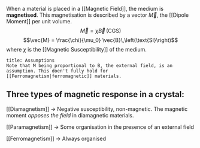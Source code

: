 When a material is placed in a [[Magnetic Field]], the medium is **magnetised**. This magnetisation is described by a vector $\vec{M}$, the [[Dipole Moment]] per unit volume.
$$\vec{M} = \chi \vec{B}\,\left(\text{CGS}\right)$$
$$\vec{M} = \frac{\chi}{\mu_0} \vec{B}\,\left(\text{SI}\right)$$
where $\chi$ is the [[Magnetic Susceptibility]] of the medium.

```ad-danger
title: Assumptions
Note that M being proportional to B, the external field, is an assumption. This doen't fully hold for [[Ferromagnetism|ferromagnetic]] materials.
```

## Three types of magnetic response in a crystal:
[[Diamagnetism]] -> Negative susceptibility, non-magnetic.
The magnetic moment *opposes the field* in diamagnetic materials.

[[Paramagnetism]] -> Some organisation in the presence of an external field

[[Ferromagnetism]] -> Always organised

